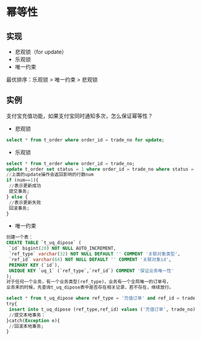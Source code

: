 # 幂等性

## 实现  
* 悲观锁（for update）
* 乐观锁
* 唯一约束

最优排序：乐观锁 > 唯一约束 > 悲观锁  

## 实例

支付宝充值功能，如果支付宝同时通知多次，怎么保证幂等性？  

* 悲观锁  
  
```sql
select * from t_order where order_id = trade_no for update;
```
* 乐观锁
```sql
select * from t_order where order_id = trade_no;
update t_order set status = 1 where order_id = trade_no where status = 0;
//上面的update操作会返回影响的行数num
if (num==1){
 //表示更新成功
 提交事务;
} else {
 //表示更新失败
 回滚事务;
}
```
* 唯一约束
```sql
创建一个表：
CREATE TABLE `t_uq_dipose` (
 `id` bigint(20) NOT NULL AUTO_INCREMENT,
 `ref_type` varchar(32) NOT NULL DEFAULT '' COMMENT '关联对象类型',
 `ref_id` varchar(64) NOT NULL DEFAULT '' COMMENT '关联对象id',
 PRIMARY KEY (`id`),
 UNIQUE KEY `uq_1` (`ref_type`,`ref_id`) COMMENT '保证业务唯一性'
);
对于任何一个业务，有一个业务类型(ref_type)，业务有一个全局唯一的订单号，
业务来的时候，先查询t_uq_dipose表中是否存在相关记录，若不存在，继续放行。
```
```sql
select * from t_uq_dipose where ref_type = '充值订单' and ref_id = trade_no;
try{
 insert into t_uq_dipose (ref_type,ref_id) values ('充值订单', trade_no);
 //提交本地事务：
}catch(Exception e){
 //回滚本地事务;
}
```

